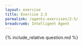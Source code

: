 ```yaml
---
layout: exercise
title: Exercise 2.5
permalink: /agents-exercises/2-5/
breadcrumb: Intelligent Agent
---
```


{% include_relative question.md %}
